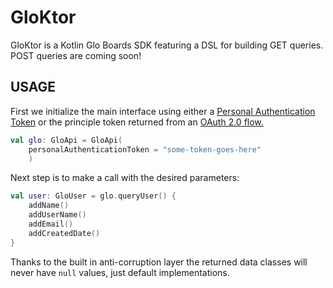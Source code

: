 # GloKtor

GloKtor is a Kotlin Glo Boards SDK featuring a DSL for
building GET queries. POST queries are coming soon!

## USAGE

First we initialize the main interface using
either a [Personal Authentication Token](https://support.gitkraken.com/developers/pats/) or the principle token
returned from an [OAuth 2.0 flow.](https://support.gitkraken.com/developers/oauth/)

``` Kotlin
val glo: GloApi = GloApi(
    personalAuthenticationToken = "some-token-goes-here"
    )
```

Next step is to make a call with the desired parameters:

``` Kotlin
val user: GloUser = glo.queryUser() {
    addName()
    addUserName()
    addEmail()
    addCreatedDate()
}
```

Thanks to the built in anti-corruption layer the returned data classes will
never have `null` values, just default implementations.